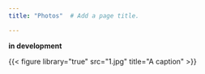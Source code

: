 ```yaml
---
title: "Photos"  # Add a page title.

---
```


**in development**



{{< figure library="true" src="1.jpg" title="A caption" >}}
